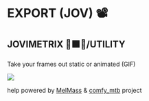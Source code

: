 
# EXPORT (JOV) 📽
## JOVIMETRIX 🔺🟩🔵/UTILITY
<p>Take your frames out static or animated (GIF)</p>

![](https://raw.githubusercontent.com/Amorano/Jovimetrix-examples/master/node/EXPORT/EXPORT.gif)

help powered by [MelMass](https://github.com/melMass) & [comfy_mtb](https://github.com/melMass/comfy_mtb) project
